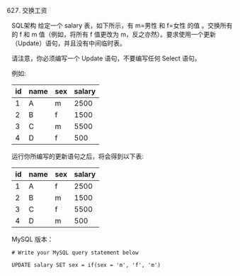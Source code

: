 627. 交换工资

SQL架构
给定一个 salary 表，如下所示，有 m=男性 和 f=女性 的值 。交换所有的 f 和 m 值（例如，将所有 f 值更改为 m，反之亦然）。要求使用一个更新（Update）语句，并且没有中间临时表。

请注意，你必须编写一个 Update 语句，不要编写任何 Select 语句。

 

例如:

| id | name | sex | salary |
|----|------|-----|--------|
| 1  | A    | m   | 2500   |
| 2  | B    | f   | 1500   |
| 3  | C    | m   | 5500   |
| 4  | D    | f   | 500    |
运行你所编写的更新语句之后，将会得到以下表:

| id | name | sex | salary |
|----|------|-----|--------|
| 1  | A    | f   | 2500   |
| 2  | B    | m   | 1500   |
| 3  | C    | f   | 5500   |
| 4  | D    | m   | 500    |

MySQL 版本：

```mysql
# Write your MySQL query statement below

UPDATE salary SET sex = if(sex = 'm', 'f', 'm')

```